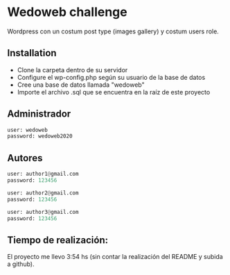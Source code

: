 # Wedoweb challenge

Wordpress con un costum post type (images gallery) y costum users role.

## Installation

- Clone la carpeta dentro de su servidor
- Configure el wp-config.php según su usuario de la base de datos
- Cree una base de datos llamada "wedoweb" 
- Importe el archivo .sql que se encuentra en la raíz de este proyecto

## Administrador

```python
user: wedoweb
password: wedoweb2020
```

## Autores

```python
user: author1@gmail.com
password: 123456
```
```python
user: author2@gmail.com
password: 123456
```
```python
user: author3@gmail.com
password: 123456
```

## Tiempo de realización:
El proyecto me llevo 3:54 hs (sin contar la realización del README y subida a github). 
